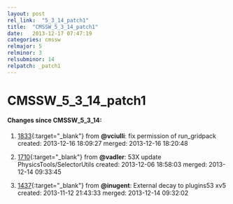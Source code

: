 ```yaml
---
layout: post
rel_link:  "5_3_14_patch1"
title:  "CMSSW_5_3_14_patch1"
date:   2013-12-17 07:47:19
categories: cmssw
relmajor: 5
relminor: 3
relsubminor: 14
relpatch: _patch1
---
```


# CMSSW_5_3_14_patch1
#### Changes since CMSSW_5_3_14:

1. [1833](http://github.com/cms-sw/cmssw/pull/1833){:target="_blank"}  from **@vciulli**: fix permission of run_gridpack created: 2013-12-16 18:09:27 merged: 2013-12-16 18:20:48

2. [1710](http://github.com/cms-sw/cmssw/pull/1710){:target="_blank"}  from **@vadler**: 53X update PhysicsTools/SelectorUtils created: 2013-12-06 18:58:03 merged: 2013-12-14 09:33:45

3. [1437](http://github.com/cms-sw/cmssw/pull/1437){:target="_blank"}  from **@inugent**: External decay to plugins53 xv5 created: 2013-11-12 21:43:33 merged: 2013-12-14 09:32:02

